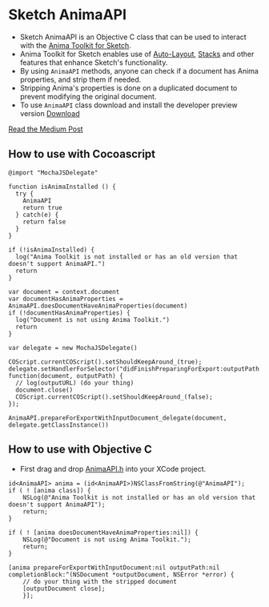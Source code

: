 # Sketch AnimaAPI

* Sketch AnimaAPI is an Objective C class that can be used to interact with the [Anima Toolkit for Sketch](https://www.animaapp.com).
* Anima Toolkit for Sketch enables use of [Auto-Layout](https://animaapp.github.io/docs/v1/auto-layout/), [Stacks](https://animaapp.github.io/docs/v1/auto-layout/12-stacks-flexbox.html) and other features that enhance Sketch's functionality.
* By using `AnimaAPI` methods, anyone can check if a document has Anima properties, and strip them if needed.
* Stripping Anima's properties is done on a duplicated document to prevent modifying the original document.
* To use `AnimaAPI` class download and install the developer preview version [Download](https://github.com/AnimaApp/Sketch-AnimaAPI/raw/master/AnimaToolkitPlugin-DeveloperPreview/AnimaTookitPlugin.sketchplugin.zip)

[Read the Medium Post](https://medium.com/@AnimaApp/with-great-power-comes-ed8bb3dc5e4d)

## How to use with Cocoascript
```
@import "MochaJSDelegate"

function isAnimaInstalled () {
  try {
    AnimaAPI
    return true
  } catch(e) {
    return false
  }
}

if (!isAnimaInstalled) {
  log("Anima Toolkit is not installed or has an old version that doesn't support AnimaAPI.")
  return
}

var document = context.document
var documentHasAnimaProperties = AnimaAPI.doesDocumentHaveAnimaProperties(document)
if (!documentHasAnimaProperties) {
  log("Document is not using Anima Toolkit.")
  return
}

var delegate = new MochaJSDelegate()

COScript.currentCOScript().setShouldKeepAround_(true);
delegate.setHandlerForSelector("didFinishPreparingForExport:outputPath:", function(document, outputPath) {
  // log(outputURL) (do your thing)
  document.close()
  COScript.currentCOScript().setShouldKeepAround_(false);
});

AnimaAPI.prepareForExportWithInputDocument_delegate(document, delegate.getClassInstance())
```

## How to use with Objective C
* First drag and drop [AnimaAPI.h](https://github.com/AnimaApp/Sketch-AnimaAPI/blob/master/AnimaAPI.h) into your XCode project.
```
id<AnimaAPI> anima = (id<AnimaAPI>)NSClassFromString(@"AnimaAPI");
if ( ! [anima class]) {
    NSLog(@"Anima Toolkit is not installed or has an old version that doesn't support AnimaAPI");
    return;
}

if ( ! [anima doesDocumentHaveAnimaProperties:nil]) {
    NSLog(@"Document is not using Anima Toolkit.");
    return;
}

[anima prepareForExportWithInputDocument:nil outputPath:nil completionBlock:^(NSDocument *outputDocument, NSError *error) {
    // do your thing with the stripped document
    [outputDocument close];
    }];
```
